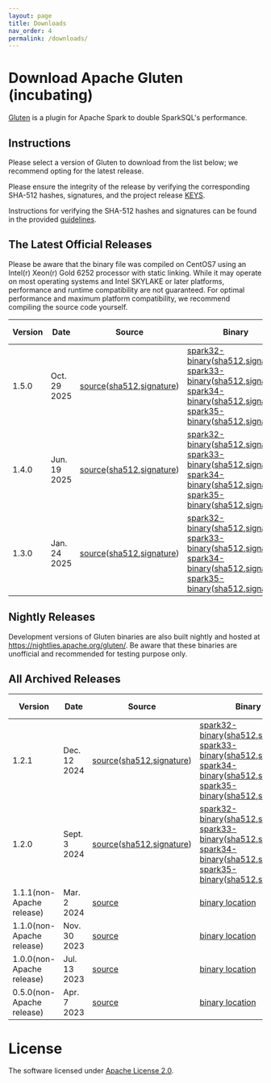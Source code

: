 ```yaml
---
layout: page
title: Downloads
nav_order: 4
permalink: /downloads/
---
```


# Download Apache Gluten (incubating)

[Gluten](https://github.com/apache/incubator-gluten) is a plugin for Apache Spark to double SparkSQL's performance.

## Instructions

Please select a version of Gluten to download from the list below; we recommend opting for the latest release.

Please ensure the integrity of the release by verifying the corresponding SHA-512 hashes, signatures, and the project release [KEYS](https://downloads.apache.org/incubator/gluten/KEYS).

Instructions for verifying the SHA-512 hashes and signatures can be found in the provided [guidelines](https://www.apache.org/dyn/closer.cgi#verify).

## The Latest Official Releases

Please be aware that the binary file was compiled on CentOS7 using an Intel(r) Xeon(r) Gold 6252 processor with static linking.
While it may operate on most operating systems and Intel SKYLAKE or later platforms, performance and runtime compatibility are not guaranteed.
For optimal performance and maximum platform compatibility, we recommend compiling the source code yourself.

| Version | Date         | Source                                                                                                                                                                                                                                                                                                                                                                           | Binary                                                                                                                                                                                                                                                                                                                                                                                                                                                                                                                                                                                                                                                                                                                                                                                                                                                                                                                                                                                                                                                                                                                                                                                                                                                                                                                                                                                                                                                                                                                                                                                                                                                                                                                  | Release Notes                                                                   |
|---------|--------------|----------------------------------------------------------------------------------------------------------------------------------------------------------------------------------------------------------------------------------------------------------------------------------------------------------------------------------------------------------------------------------|-------------------------------------------------------------------------------------------------------------------------------------------------------------------------------------------------------------------------------------------------------------------------------------------------------------------------------------------------------------------------------------------------------------------------------------------------------------------------------------------------------------------------------------------------------------------------------------------------------------------------------------------------------------------------------------------------------------------------------------------------------------------------------------------------------------------------------------------------------------------------------------------------------------------------------------------------------------------------------------------------------------------------------------------------------------------------------------------------------------------------------------------------------------------------------------------------------------------------------------------------------------------------------------------------------------------------------------------------------------------------------------------------------------------------------------------------------------------------------------------------------------------------------------------------------------------------------------------------------------------------------------------------------------------------------------------------------------------------|---------------------------------------------------------------------------------|
| 1.5.0   | Oct. 29 2025 | [source](https://www.apache.org/dyn/closer.lua/incubator/gluten/1.5.0-incubating/apache-gluten-1.5.0-incubating-src.tar.gz)([sha512](https://downloads.apache.org/incubator/gluten/1.5.0-incubating/apache-gluten-1.5.0-incubating-src.tar.gz.sha512),[signature](https://downloads.apache.org/incubator/gluten/1.5.0-incubating/apache-gluten-1.5.0-incubating-src.tar.gz.asc)) | [spark32-binary](https://www.apache.org/dyn/closer.lua/incubator/gluten/1.5.0-incubating/apache-gluten-1.5.0-incubating-bin-spark-3.2.tar.gz)([sha512](https://downloads.apache.org/incubator/gluten/1.5.0-incubating/apache-gluten-1.5.0-incubating-bin-spark-3.2.tar.gz.sha512),[signature](https://downloads.apache.org/incubator/gluten/1.5.0-incubating/apache-gluten-1.5.0-incubating-bin-spark-3.2.tar.gz.asc)) <br /> [spark33-binary](https://www.apache.org/dyn/closer.lua/incubator/gluten/1.5.0-incubating/apache-gluten-1.5.0-incubating-bin-spark-3.3.tar.gz)([sha512](https://downloads.apache.org/incubator/gluten/1.5.0-incubating/apache-gluten-1.5.0-incubating-bin-spark-3.3.tar.gz.sha512),[signature](https://downloads.apache.org/incubator/gluten/1.5.0-incubating/apache-gluten-1.5.0-incubating-bin-spark-3.3.tar.gz.asc)) <br /> [spark34-binary](https://www.apache.org/dyn/closer.lua/incubator/gluten/1.5.0-incubating/apache-gluten-1.5.0-incubating-bin-spark-3.4.tar.gz)([sha512](https://downloads.apache.org/incubator/gluten/1.5.0-incubating/apache-gluten-1.5.0-incubating-bin-spark-3.4.tar.gz.sha512),[signature](https://downloads.apache.org/incubator/gluten/1.5.0-incubating/apache-gluten-1.5.0-incubating-bin-spark-3.4.tar.gz.asc)) <br /> [spark35-binary](https://www.apache.org/dyn/closer.lua/incubator/gluten/1.5.0-incubating/apache-gluten-1.5.0-incubating-bin-spark-3.5.tar.gz)([sha512](https://downloads.apache.org/incubator/gluten/1.5.0-incubating/apache-gluten-1.5.0-incubating-bin-spark-3.5.tar.gz.sha512),[signature](https://downloads.apache.org/incubator/gluten/1.5.0-incubating/apache-gluten-1.5.0-incubating-bin-spark-3.5.tar.gz.asc)) <br /> | [release notes](https://github.com/apache/incubator-gluten/releases/tag/v1.5.0) |
| 1.4.0   | Jun. 19 2025 | [source](https://www.apache.org/dyn/closer.lua/incubator/gluten/1.4.0-incubating/apache-gluten-1.4.0-incubating-src.tar.gz)([sha512](https://downloads.apache.org/incubator/gluten/1.4.0-incubating/apache-gluten-1.4.0-incubating-src.tar.gz.sha512),[signature](https://downloads.apache.org/incubator/gluten/1.4.0-incubating/apache-gluten-1.4.0-incubating-src.tar.gz.asc)) | [spark32-binary](https://www.apache.org/dyn/closer.lua/incubator/gluten/1.4.0-incubating/apache-gluten-1.4.0-incubating-bin-spark32.tar.gz)([sha512](https://downloads.apache.org/incubator/gluten/1.4.0-incubating/apache-gluten-1.4.0-incubating-bin-spark32.tar.gz.sha512),[signature](https://downloads.apache.org/incubator/gluten/1.4.0-incubating/apache-gluten-1.4.0-incubating-bin-spark32.tar.gz.asc)) <br /> [spark33-binary](https://www.apache.org/dyn/closer.lua/incubator/gluten/1.4.0-incubating/apache-gluten-1.4.0-incubating-bin-spark33.tar.gz)([sha512](https://downloads.apache.org/incubator/gluten/1.4.0-incubating/apache-gluten-1.4.0-incubating-bin-spark33.tar.gz.sha512),[signature](https://downloads.apache.org/incubator/gluten/1.4.0-incubating/apache-gluten-1.4.0-incubating-bin-spark33.tar.gz.asc)) <br /> [spark34-binary](https://www.apache.org/dyn/closer.lua/incubator/gluten/1.4.0-incubating/apache-gluten-1.4.0-incubating-bin-spark34.tar.gz)([sha512](https://downloads.apache.org/incubator/gluten/1.4.0-incubating/apache-gluten-1.4.0-incubating-bin-spark34.tar.gz.sha512),[signature](https://downloads.apache.org/incubator/gluten/1.4.0-incubating/apache-gluten-1.4.0-incubating-bin-spark34.tar.gz.asc)) <br /> [spark35-binary](https://www.apache.org/dyn/closer.lua/incubator/gluten/1.4.0-incubating/apache-gluten-1.4.0-incubating-bin-spark35.tar.gz)([sha512](https://downloads.apache.org/incubator/gluten/1.4.0-incubating/apache-gluten-1.4.0-incubating-bin-spark35.tar.gz.sha512),[signature](https://downloads.apache.org/incubator/gluten/1.4.0-incubating/apache-gluten-1.4.0-incubating-bin-spark35.tar.gz.asc)) <br />                         | [release notes](https://github.com/apache/incubator-gluten/releases/tag/v1.4.0) |
| 1.3.0   | Jan. 24 2025 | [source](https://www.apache.org/dyn/closer.lua/incubator/gluten/1.3.0-incubating/apache-gluten-1.3.0-incubating-src.tar.gz)([sha512](https://downloads.apache.org/incubator/gluten/1.3.0-incubating/apache-gluten-1.3.0-incubating-src.tar.gz.sha512),[signature](https://downloads.apache.org/incubator/gluten/1.3.0-incubating/apache-gluten-1.3.0-incubating-src.tar.gz.asc)) | [spark32-binary](https://www.apache.org/dyn/closer.lua/incubator/gluten/1.3.0-incubating/apache-gluten-1.3.0-incubating-bin-spark32.tar.gz)([sha512](https://downloads.apache.org/incubator/gluten/1.3.0-incubating/apache-gluten-1.3.0-incubating-bin-spark32.tar.gz.sha512),[signature](https://downloads.apache.org/incubator/gluten/1.3.0-incubating/apache-gluten-1.3.0-incubating-bin-spark32.tar.gz.asc)) <br /> [spark33-binary](https://www.apache.org/dyn/closer.lua/incubator/gluten/1.3.0-incubating/apache-gluten-1.3.0-incubating-bin-spark33.tar.gz)([sha512](https://downloads.apache.org/incubator/gluten/1.3.0-incubating/apache-gluten-1.3.0-incubating-bin-spark33.tar.gz.sha512),[signature](https://downloads.apache.org/incubator/gluten/1.3.0-incubating/apache-gluten-1.3.0-incubating-bin-spark33.tar.gz.asc)) <br /> [spark34-binary](https://www.apache.org/dyn/closer.lua/incubator/gluten/1.3.0-incubating/apache-gluten-1.3.0-incubating-bin-spark34.tar.gz)([sha512](https://downloads.apache.org/incubator/gluten/1.3.0-incubating/apache-gluten-1.3.0-incubating-bin-spark34.tar.gz.sha512),[signature](https://downloads.apache.org/incubator/gluten/1.3.0-incubating/apache-gluten-1.3.0-incubating-bin-spark34.tar.gz.asc)) <br /> [spark35-binary](https://www.apache.org/dyn/closer.lua/incubator/gluten/1.3.0-incubating/apache-gluten-1.3.0-incubating-bin-spark35.tar.gz)([sha512](https://downloads.apache.org/incubator/gluten/1.3.0-incubating/apache-gluten-1.3.0-incubating-bin-spark35.tar.gz.sha512),[signature](https://downloads.apache.org/incubator/gluten/1.3.0-incubating/apache-gluten-1.3.0-incubating-bin-spark35.tar.gz.asc)) <br />                         | [release notes](https://github.com/apache/incubator-gluten/releases/tag/v1.3.0) |

## Nightly Releases

Development versions of Gluten binaries are also built nightly and hosted at https://nightlies.apache.org/gluten/. Be aware that these binaries are
unofficial and recommended for testing purpose only.

## All Archived Releases

| Version | Date | Source | Binary | Release Notes |
|-------|------|--------|--------|---------------|
| 1.2.1 | Dec. 12 2024 | [source](https://www.apache.org/dyn/closer.lua/incubator/gluten/1.2.1-incubating/apache-gluten-1.2.1-incubating-src.tar.gz)([sha512](https://downloads.apache.org/incubator/gluten/1.2.1-incubating/apache-gluten-1.2.1-incubating-src.tar.gz.sha512),[signature](https://downloads.apache.org/incubator/gluten/1.2.1-incubating/apache-gluten-1.2.1-incubating-src.tar.gz.asc)) | [spark32-binary](https://www.apache.org/dyn/closer.lua/incubator/gluten/1.2.1-incubating/apache-gluten-1.2.1-incubating-bin-spark32.tar.gz)([sha512](https://downloads.apache.org/incubator/gluten/1.2.1-incubating/apache-gluten-1.2.1-incubating-bin-spark32.tar.gz.sha512),[signature](https://downloads.apache.org/incubator/gluten/1.2.1-incubating/apache-gluten-1.2.1-incubating-bin-spark32.tar.gz.asc)) <br /> [spark33-binary](https://www.apache.org/dyn/closer.lua/incubator/gluten/1.2.1-incubating/apache-gluten-1.2.1-incubating-bin-spark33.tar.gz)([sha512](https://downloads.apache.org/incubator/gluten/1.2.1-incubating/apache-gluten-1.2.1-incubating-bin-spark33.tar.gz.sha512),[signature](https://downloads.apache.org/incubator/gluten/1.2.1-incubating/apache-gluten-1.2.1-incubating-bin-spark33.tar.gz.asc)) <br /> [spark34-binary](https://www.apache.org/dyn/closer.lua/incubator/gluten/1.2.1-incubating/apache-gluten-1.2.1-incubating-bin-spark34.tar.gz)([sha512](https://downloads.apache.org/incubator/gluten/1.2.1-incubating/apache-gluten-1.2.1-incubating-bin-spark34.tar.gz.sha512),[signature](https://downloads.apache.org/incubator/gluten/1.2.1-incubating/apache-gluten-1.2.1-incubating-bin-spark34.tar.gz.asc)) <br /> [spark35-binary](https://www.apache.org/dyn/closer.lua/incubator/gluten/1.2.1-incubating/apache-gluten-1.2.1-incubating-bin-spark35.tar.gz)([sha512](https://downloads.apache.org/incubator/gluten/1.2.1-incubating/apache-gluten-1.2.1-incubating-bin-spark35.tar.gz.sha512),[signature](https://downloads.apache.org/incubator/gluten/1.2.1-incubating/apache-gluten-1.2.1-incubating-bin-spark35.tar.gz.asc)) <br />                         | [release notes](https://github.com/apache/incubator-gluten/releases/tag/v1.2.1) |
| 1.2.0 | Sept. 3 2024 | [source](https://www.apache.org/dyn/closer.lua/incubator/gluten/1.2.0-incubating/apache-gluten-1.2.0-incubating-src.tar.gz)([sha512](https://downloads.apache.org/incubator/gluten/1.2.0-incubating/apache-gluten-1.2.0-incubating-src.tar.gz.sha512),[signature](https://downloads.apache.org/incubator/gluten/1.2.0-incubating/apache-gluten-1.2.0-incubating-src.tar.gz.asc)) | [spark32-binary](https://www.apache.org/dyn/closer.lua/incubator/gluten/1.2.0-incubating/apache-gluten-1.2.0-incubating-bin-spark32.tar.gz)([sha512](https://downloads.apache.org/incubator/gluten/1.2.0-incubating/apache-gluten-1.2.0-incubating-bin-spark32.tar.gz.sha512),[signature](https://downloads.apache.org/incubator/gluten/1.2.0-incubating/apache-gluten-1.2.0-incubating-bin-spark32.tar.gz.asc)) <br /> [spark33-binary](https://www.apache.org/dyn/closer.lua/incubator/gluten/1.2.0-incubating/apache-gluten-1.2.0-incubating-bin-spark33.tar.gz)([sha512](https://downloads.apache.org/incubator/gluten/1.2.0-incubating/apache-gluten-1.2.0-incubating-bin-spark33.tar.gz.sha512),[signature](https://downloads.apache.org/incubator/gluten/1.2.0-incubating/apache-gluten-1.2.0-incubating-bin-spark33.tar.gz.asc)) <br /> [spark34-binary](https://www.apache.org/dyn/closer.lua/incubator/gluten/1.2.0-incubating/apache-gluten-1.2.0-incubating-bin-spark34.tar.gz)([sha512](https://downloads.apache.org/incubator/gluten/1.2.0-incubating/apache-gluten-1.2.0-incubating-bin-spark34.tar.gz.sha512),[signature](https://downloads.apache.org/incubator/gluten/1.2.0-incubating/apache-gluten-1.2.0-incubating-bin-spark34.tar.gz.asc)) <br /> [spark35-binary](https://www.apache.org/dyn/closer.lua/incubator/gluten/1.2.0-incubating/apache-gluten-1.2.0-incubating-bin-spark35.tar.gz)([sha512](https://downloads.apache.org/incubator/gluten/1.2.0-incubating/apache-gluten-1.2.0-incubating-bin-spark35.tar.gz.sha512),[signature](https://downloads.apache.org/incubator/gluten/1.2.0-incubating/apache-gluten-1.2.0-incubating-bin-spark35.tar.gz.asc)) <br /> | [release notes](https://github.com/apache/incubator-gluten/releases/tag/v1.2.0) |
| 1.1.1(non-Apache release) | Mar. 2 2024 | [source](https://github.com/apache/incubator-gluten/archive/refs/tags/v1.1.1.tar.gz) | [binary location](https://github.com/apache/incubator-gluten/releases/tag/v1.1.1) | [release notes](https://github.com/apache/incubator-gluten/releases/tag/v1.1.1) |
| 1.1.0(non-Apache release) | Nov. 30 2023 | [source](https://github.com/apache/incubator-gluten/archive/refs/tags/v1.1.0.tar.gz) | [binary location](https://github.com/apache/incubator-gluten/releases/tag/v1.1.0) | [release notes](https://github.com/apache/incubator-gluten/releases/tag/v1.1.0) |
| 1.0.0(non-Apache release) | Jul. 13 2023 | [source](https://github.com/apache/incubator-gluten/archive/refs/tags/v1.0.0.tar.gz) | [binary location](https://github.com/apache/incubator-gluten/releases/tag/v1.0.0) | [release notes](https://github.com/apache/incubator-gluten/releases/tag/v1.0.0) |
| 0.5.0(non-Apache release) | Apr. 7 2023 | [source](https://github.com/apache/incubator-gluten/archive/refs/tags/0.5.0.tar.gz) | [binary location](https://github.com/apache/incubator-gluten/releases/tag/0.5.0) | [release notes](https://github.com/apache/incubator-gluten/releases/tag/0.5.0) |


# License

The software licensed under [Apache License 2.0](http://www.apache.org/licenses/LICENSE-2.0).
